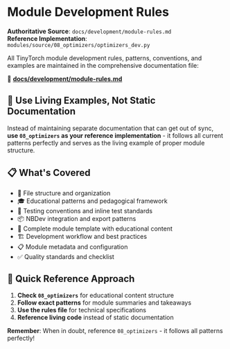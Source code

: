# Module Development Rules

**Authoritative Source**: `docs/development/module-rules.md`  
**Reference Implementation**: `modules/source/08_optimizers/optimizers_dev.py`

All TinyTorch module development rules, patterns, conventions, and examples are maintained in the comprehensive documentation file:

📖 **[docs/development/module-rules.md](../../docs/development/module-rules.md)**

## 🎯 **Use Living Examples, Not Static Documentation**

Instead of maintaining separate documentation that can get out of sync, **use `08_optimizers` as your reference implementation** - it follows all current patterns perfectly and serves as the living example of proper module structure.

## 📋 **What's Covered**

- 📁 File structure and organization
- 🎓 Educational patterns and pedagogical framework
- 🧪 Testing conventions and inline test standards
- 📦 NBDev integration and export patterns
- 🎯 Complete module template with educational content
- 🏗️ Development workflow and best practices
- 📋 Module metadata and configuration
- ✅ Quality standards and checklist

## 🔗 **Quick Reference Approach**

1. **Check `08_optimizers`** for educational content structure
2. **Follow exact patterns** for module summaries and takeaways
3. **Use the rules file** for technical specifications
4. **Reference living code** instead of static documentation

**Remember**: When in doubt, reference `08_optimizers` - it follows all patterns perfectly! 